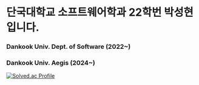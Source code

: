 # 단국대학교 소프트웨어학과 22학번 박성현입니다.
### Dankook Univ. Dept. of Software (2022~)
### Dankook Univ. Aegis (2024~)

[![Solved.ac Profile](http://mazassumnida.wtf/api/v2/generate_badge?boj=shpark4468)](https://solved.ac/shpark4468/)
